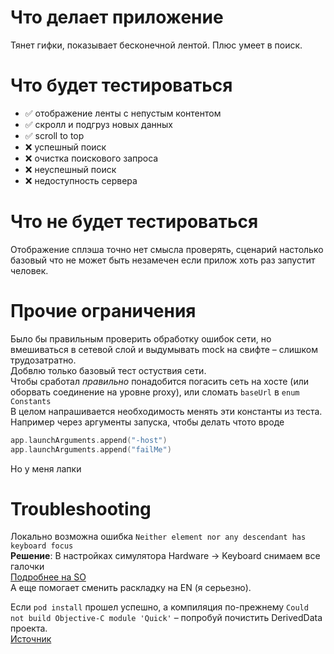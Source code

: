 #  Что делает приложение

Тянет гифки, показывает бесконечной лентой.
Плюс умеет в поиск.

#  Что будет тестироваться
 
 - :white_check_mark: отображение ленты с непустым контентом
 - :white_check_mark: скролл и подгруз новых данных
 - :white_check_mark: scroll to top
 - :x: успешный поиск
 - :x: очистка поискового запроса
 - :x: неуспешный поиск
 - :x: недоступность сервера

#  Что не будет тестироваться

Отображение сплэша точно нет смысла проверять, сценарий настолько базовый что не может быть незамечен если прилож хоть раз запустит человек.


#  Прочие ограничения

Было бы правильным проверить  обработку ошибок сети, но вмешиваться в сетевой слой и выдумывать mock на свифте –  слишком трудозатратно. <br/>
Добвлю только базовый тест остуствия сети. <br/>
Чтобы сработал _правильно_ понадобится погасить сеть на хосте (или оборвать соединение на уровне proxy), или сломать `baseUrl` в `enum Constants` <br/>
В целом напрашивается необходимость менять эти константы из теста.  <br/>
Например через аргументы запуска, чтобы делать чтото вроде 
``` swift
app.launchArguments.append("-host")
app.launchArguments.append("failMe")
```
Но у меня лапки <br/>

# Troubleshooting

Локально возможна  ошибка `Neither element nor any descendant has keyboard focus`<br/>
__Решение__: В настройках симулятора Hardware → Keyboard снимаем все галочки<br/>
[Подробнее на SO](https://stackoverflow.com/questions/32184837/ui-testing-failure-neither-element-nor-any-descendant-has-keyboard-focus-on-se)<br/>
А еще помогает сменить  раскладку на EN (я серьезно).<br/>


Если `pod install` прошел успешно, а компиляция по-прежнему `Could not build Objective-C module 'Quick'`  – попробуй почистить DerivedData проекта. <br/>
[Источник](https://github.com/Quick/Quick/issues/262)<br/>
